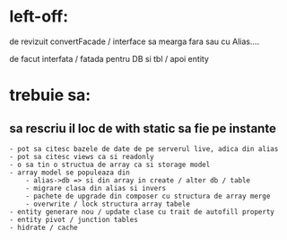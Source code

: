 # left-off:

de revizuit convertFacade / interface sa mearga fara sau cu Alias....

de facut interfata / fatada pentru DB si tbl / apoi entity


# trebuie sa:
    
## sa rescriu il loc de with static sa fie pe instante

    - pot sa citesc bazele de date de pe serverul live, adica din alias
    - pot sa citesc views ca si readonly
    - o sa tin o structua de array ca si storage model
    - array model se populeaza din 
        - alias->db => si din array in create / alter db / table
        - migrare clasa din alias si invers
        - pachete de upgrade din composer cu structura de array merge
        - overwrite / lock structura array tabele
    - entity generare nou / update clase cu trait de autofill property
    - entity pivot / junction tables
    - hidrate / cache